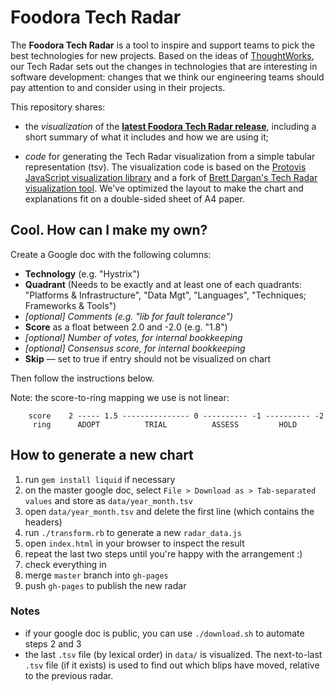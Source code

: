 # Foodora Tech Radar

The **Foodora Tech Radar** is a tool to inspire and support teams to pick the best technologies for new projects. Based on the ideas of [ThoughtWorks](https://www.thoughtworks.com/radar), our Tech Radar sets out the changes in technologies that are interesting in software development: changes that we think our engineering teams should pay attention to and consider using in their projects.

This repository shares:

* the *visualization* of the **[latest Foodora Tech Radar release](https://tech-radar.foodora.com)**, including a short summary of what it includes and how we are using it;

* *code* for generating the Tech Radar visualization from a simple tabular representation (tsv). The visualization code is based on the [Protovis JavaScript visualization library](http://mbostock.github.io/protovis/) and a fork of [Brett Dargan's Tech Radar visualization tool](https://github.com/bdargan/techradar). We've optimized the layout to make the chart and explanations fit on a double-sided sheet of A4 paper.


## Cool. How can I make my own?

Create a Google doc with the following columns:

* **Technology** (e.g. "Hystrix")
* **Quadrant** (Needs to be exactly and at least one of each quadrants: "Platforms & Infrastructure", "Data Mgt", "Languages", "Techniques; Frameworks & Tools")
* *[optional] Comments (e.g. "lib for fault tolerance")* 
* **Score** as a float between 2.0 and -2.0 (e.g. "1.8")
* *[optional] Number of votes, for internal bookkeeping*
* *[optional] Consensus score, for internal bookkeeping*
* **Skip** &mdash; set to true if entry should not be visualized on chart

Then follow the instructions below.

Note: the score-to-ring mapping we use is not linear:

		score    2 ----- 1.5 --------------- 0 ---------- -1 ---------- -2
	  	 ring      ADOPT          TRIAL          ASSESS         HOLD

## How to generate a new chart

1. run `gem install liquid` if necessary
1. on the master google doc, select `File > Download as > Tab-separated values` and store as `data/year_month.tsv`
1. open `data/year_month.tsv` and delete the first line (which contains the headers)
1. run `./transform.rb` to generate a new `radar_data.js`
1. open `index.html` in your browser to inspect the result
1. repeat the last two steps until you're happy with the arrangement :)
1. check everything in
1. merge `master` branch into `gh-pages`
1. push `gh-pages` to publish the new radar 


### Notes

* if your google doc is public, you can use `./download.sh` to automate steps 2 and 3
* the last `.tsv` file (by lexical order) in `data/` is visualized. The next-to-last `.tsv` file (if it exists) is used to find out which blips have moved, relative to the previous radar.
